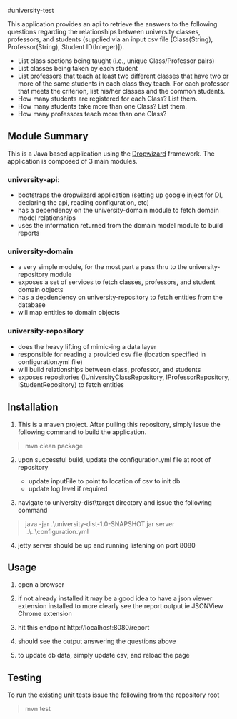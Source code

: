 #university-test

This application provides an api to retrieve the answers to the following questions regarding the relationships between university classes, professors, and students (supplied via an input csv file [Class(String), Professor(String), Student ID(Integer)]).

* List class sections being taught (i.e., unique Class/Professor pairs)
* List classes being taken by each student
* List professors that teach at least two different classes that have two or more of the same students in each class they teach.  For  each professor that meets the criterion, list his/her classes and the common students. 
* How many students are registered for each Class?  List them.
* How many students take more than one Class?  List them.
* How many professors teach more than one Class?

## Module Summary
This is a Java based application using the [Dropwizard](http://www.dropwizard.io/1.0.2/docs/ "Dropwizard") framework.  The application is composed of 3 main modules.

### university-api: 
* bootstraps the dropwizard application (setting up google inject for DI, declaring the api, reading configuration, etc)
* has a dependency on the university-domain module to fetch domain model relationships
* uses the information returned from the domain model module to build reports
    
### university-domain
* a very simple module, for the most part a pass thru to the university-repository module
* exposes a set of services to fetch classes, professors, and student domain objects
* has a depdendency on university-repository to fetch entities from the database
* will map entities to domain objects
    
### university-repository
* does the heavy lifting of mimic-ing a data layer
* responsible for reading a provided csv file (location specified in configuration.yml file)
* will build relationships between class, professor, and students
* exposes repositories (IUniversityClassRepository, IProfessorRepository, IStudentRepository) to fetch entities

## Installation
1) This is a maven project.  After pulling this repository, simply issue the following command to build the application.
> mvn clean package

2) upon successful build, update the configuration.yml file at root of repository
   - update inputFile to point to location of csv to init db
   - update log level if required

3) navigate to university-dist\target  directory and issue the following command
> java -jar .\university-dist-1.0-SNAPSHOT.jar server ..\\..\\configuration.yml

4) jetty server should be up and running listening on port 8080

## Usage
1) open a browser

2) if not already installed it may be a good idea to have a json viewer extension installed to more clearly see the report output
   ie JSONView Chrome extension

3) hit this endpoint http://localhost:8080/report

4) should see the output answering the questions above

5) to update db data, simply update csv, and reload the page

## Testing
To run the existing unit tests issue the following from the repository root
> mvn test
